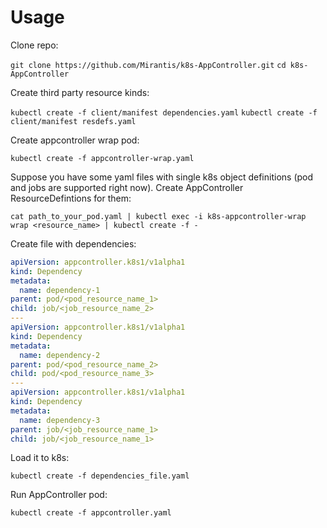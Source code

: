 # Usage

Clone repo:

`git clone https://github.com/Mirantis/k8s-AppController.git`
`cd k8s-AppController`

Create third party resource kinds:

`kubectl create -f client/manifest dependencies.yaml`
`kubectl create -f client/manifest resdefs.yaml`

Create appcontroller wrap pod:

`kubectl create -f appcontroller-wrap.yaml`

Suppose you have some yaml files with single k8s object definitions (pod and jobs are supported right now). Create AppController ResourceDefintions for them:

`cat path_to_your_pod.yaml | kubectl exec -i k8s-appcontroller-wrap wrap <resource_name> | kubectl create -f -`

Create file with dependencies:
```yaml
apiVersion: appcontroller.k8s1/v1alpha1
kind: Dependency
metadata:
  name: dependency-1
parent: pod/<pod_resource_name_1>
child: job/<job_resource_name_2>
---
apiVersion: appcontroller.k8s1/v1alpha1
kind: Dependency
metadata:
  name: dependency-2
parent: pod/<pod_resource_name_2>
child: pod/<pod_resource_name_3>
---
apiVersion: appcontroller.k8s1/v1alpha1
kind: Dependency
metadata:
  name: dependency-3
parent: job/<job_resource_name_1>
child: job/<job_resource_name_1>
```
Load it to k8s:

`kubectl create -f dependencies_file.yaml`

Run AppController pod:

`kubectl create -f appcontroller.yaml`
